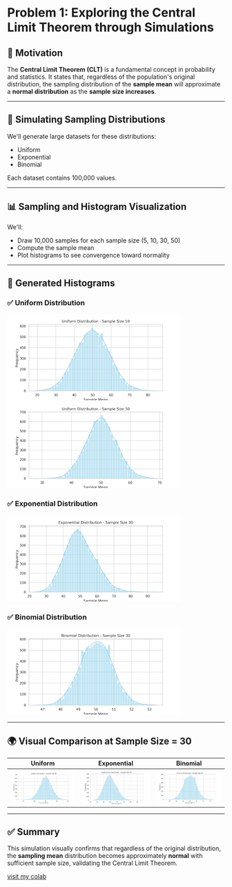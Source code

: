 
# Problem 1: Exploring the Central Limit Theorem through Simulations

## 🎯 Motivation

The **Central Limit Theorem (CLT)** is a fundamental concept in probability and statistics. It states that, regardless of the population's original distribution, the sampling distribution of the **sample mean** will approximate a **normal distribution** as the **sample size increases**.

---

## 🧪 Simulating Sampling Distributions

We'll generate large datasets for these distributions:
- Uniform
- Exponential
- Binomial

Each dataset contains 100,000 values.

---

## 📊 Sampling and Histogram Visualization

We'll:
- Draw 10,000 samples for each sample size (5, 10, 30, 50)
- Compute the sample mean
- Plot histograms to see convergence toward normality

---

## 📸 Generated Histograms

### ✅ Uniform Distribution  
<img src="uniform_n10-4.png" width="400"/>  
<img src="uniform_n30-4.png" width="400"/>

### ✅ Exponential Distribution  
<img src="exponential_n30-3.png" width="400"/>

### ✅ Binomial Distribution  
<img src="binomial_n30-3.png" width="400"/>

---

## 🌍 Visual Comparison at Sample Size = 30

| Uniform | Exponential | Binomial |
|--------|-------------|----------|
| <img src="uniform_n30-4.png" width="200"/> | <img src="exponential_n30-3.png" width="200"/> | <img src="binomial_n30-3.png" width="200"/> |

---

## ✅ Summary

This simulation visually confirms that regardless of the original distribution, the **sampling mean** distribution becomes approximately **normal** with sufficient sample size, validating the Central Limit Theorem.

[visit my colab](https://colab.research.google.com/drive/1tNL1Uht_NlbxpEmx-IhVyRU4iF8HjaGN?usp=sharing)
